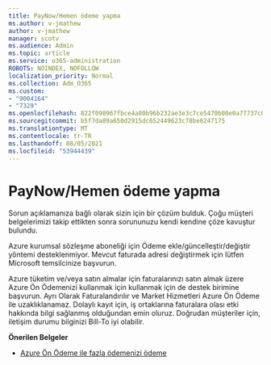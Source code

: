 ```yaml
---
title: PayNow/Hemen ödeme yapma
ms.author: v-jmathew
author: v-jmathew
manager: scotv
ms.audience: Admin
ms.topic: article
ms.service: o365-administration
ROBOTS: NOINDEX, NOFOLLOW
localization_priority: Normal
ms.collection: Adm_O365
ms.custom:
- "9004164"
- "7329"
ms.openlocfilehash: 822f098967fbce4a80b96b232ae3e3c7ce5470b00e0a77737c090798ca6945fc
ms.sourcegitcommit: b5f7da89a650d2915dc652449623c78be6247175
ms.translationtype: MT
ms.contentlocale: tr-TR
ms.lasthandoff: 08/05/2021
ms.locfileid: "53944439"
---
```

# <a name="paynowmake-payment-immediately"></a>PayNow/Hemen ödeme yapma

Sorun açıklamanıza bağlı olarak sizin için bir çözüm bulduk. Çoğu müşteri belgelerimizi takip ettikten sonra sorununuzu kendi kendine çöze kavuştur bulundu.

Azure kurumsal sözleşme aboneliği için Ödeme ekle/güncelleştir/değiştir yöntemi desteklenmiyor. Mevcut faturada adresi değiştirmek için lütfen Microsoft temsilcinize başvurun.

Azure tüketim ve/veya satın almalar için faturalarınızı satın almak üzere Azure Ön Ödemenizi kullanmak için kullanmak için de destek birimine başvurun. Ayrı Olarak Faturalandırılır ve Market Hizmetleri Azure Ön Ödeme ile uzaklıklanamaz. Dolaylı kayıt için, iş ortaklarına faturalara olası etki hakkında bilgi sağlanmış olduğundan emin oluruz. Doğrudan müşteriler için, iletişim durumu bilginizi Bill-To iyi olabilir.

**Önerilen Belgeler**

- [Azure Ön Ödeme ile fazla ödemenizi ödeme](https://docs.microsoft.com/azure/cost-management-billing/manage/ea-portal-enrollment-invoices#pay-your-overage-with-your-azure-prepayment)

